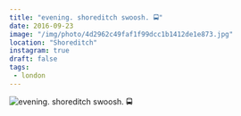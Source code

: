 ```yaml
---
title: "evening. shoreditch swoosh. 🚍"
date: 2016-09-23
image: "/img/photo/4d2962c49faf1f99dcc1b1412de1e873.jpg"
location: "Shoreditch"
instagram: true
draft: false
tags:
 - london
---
```


![evening. shoreditch swoosh. 🚍](/img/photo/4d2962c49faf1f99dcc1b1412de1e873.jpg)
